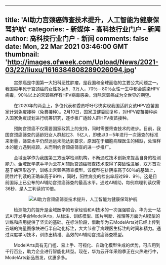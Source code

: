 
---
title: 'AI助力宫颈癌筛查技术提升，人工智能为健康保驾护航'
categories: 
    - 新媒体
    - 高科技行业门户 - 新闻
author: 高科技行业门户 - 新闻
comments: false
date: Mon, 22 Mar 2021 03:46:00 GMT
thumbnail: 'http://images.ofweek.com/Upload/News/2021-03/22/liuxu/1616384808289026094.jpg'
---

<div>   
<p style="text-indent: 2em; text-align: left;">宫颈癌是中国第一大妇科恶性肿瘤，是我国和全球面临的主要公共问题之一。我国每年死于宫颈癌的女性多达5．3万人，70％－80％女性一生中都会感染HPV病毒，90％以上的宫颈癌伴有HPV病毒感染，消除宫颈癌成为全世界的期望。</p><p style="text-indent: 2em; text-align: left;">在2020年的两会上，多位代表和委员呼吁尽快实现我国适龄女孩HPV疫苗国家计划免疫接种（免费接种）。2月10日，国家卫健委回复称，对HPV疫苗接种纳入国家免疫规划进行统筹研究，逐步推广适龄人群HPV疫苗接种。</p><p style="text-indent: 2em; text-align: left;">预防宫颈癌不仅需要国家政策上的支持，同时需要筛查技术的进步。目前，我国宫颈癌筛查的适龄妇女人群超过3．5亿人，即使以3－5年进行一次筛查的标准来衡量，筛查水平仍然远远未能达到要求，原因在于细胞病理医生的稀缺，处理样本的能力遇到瓶颈，从而制约宫颈癌筛查的进一步推广。</p><p style="text-indent: 2em; text-align: left;">金域医学作为我国第三方医学检测机构，不断通过技术创新来提高自身的检测能力。金域医学携手华为云在AI辅助宫颈癌筛查技术取得了突破性进展，双方首次基于病理形态学，训练出宫颈癌筛查模型。该模型在排阴率高于60％的基础上，阴性片判读的正确率高于99％，同时，阳性病变的检出率超过99．9％。这是目前国际上已公布的AI辅助宫颈癌筛查的最高水平。通过AI辅助，每例病理判读仅需36秒，是人工判读的10倍。</p><p style="text-align:center"><img src="http://images.ofweek.com/Upload/News/2021-03/22/liuxu/1616384808289026094.jpg" title="AI助力宫颈癌筛查技术提升，人工智能为健康保驾护航" alt="AI助力宫颈癌筛查技术提升，人工智能为健康保驾护航" referrerpolicy="no-referrer"></p><p style="text-indent: 2em; text-align: left;">检测能力的提升是金域医学的专家经验和AI技术的一次强强联合。华为云一站式AI开发平台ModelArts，从标注、训练模型、图片判断、推理等方面为AI模型的训练和应用提供了坚实的基础。在标注阶段，借助华为云ModelArts对已经上传到云端的海量图像块进行半自动化标注，大大节省了病理医生标注的时间和精力。通过深度学习技术，训练出精准、高效的AI辅助宫颈癌筛查模型。</p><p style="text-indent: 2em; text-align: left;">ModelArts具有无门槛、易上手、可视化、自动化模型生成的优势，可应用到千行百业，助力企业进行智能化转型。现在，华为云开年采购季正在火热进行中，ModelArts新品首发，优惠多多。</p> 
  
</div>
            